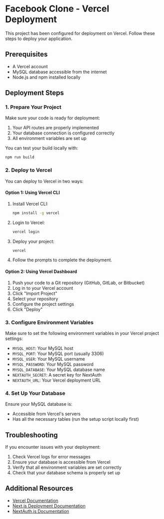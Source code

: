 # Facebook Clone - Vercel Deployment

This project has been configured for deployment on Vercel. Follow these steps to deploy your application.

## Prerequisites

- A Vercel account
- MySQL database accessible from the internet
- Node.js and npm installed locally

## Deployment Steps

### 1. Prepare Your Project

Make sure your code is ready for deployment:

1. Your API routes are properly implemented
2. Your database connection is configured correctly
3. All environment variables are set up

You can test your build locally with:

```bash
npm run build
```

### 2. Deploy to Vercel

You can deploy to Vercel in two ways:

#### Option 1: Using Vercel CLI

1. Install Vercel CLI:
   ```bash
   npm install -g vercel
   ```

2. Login to Vercel:
   ```bash
   vercel login
   ```

3. Deploy your project:
   ```bash
   vercel
   ```

4. Follow the prompts to complete the deployment.

#### Option 2: Using Vercel Dashboard

1. Push your code to a Git repository (GitHub, GitLab, or Bitbucket)
2. Log in to your Vercel account
3. Click "Import Project"
4. Select your repository
5. Configure the project settings
6. Click "Deploy"

### 3. Configure Environment Variables

Make sure to set the following environment variables in your Vercel project settings:

- `MYSQL_HOST`: Your MySQL host
- `MYSQL_PORT`: Your MySQL port (usually 3306)
- `MYSQL_USER`: Your MySQL username
- `MYSQL_PASSWORD`: Your MySQL password
- `MYSQL_DATABASE`: Your MySQL database name
- `NEXTAUTH_SECRET`: A secret key for NextAuth
- `NEXTAUTH_URL`: Your Vercel deployment URL

### 4. Set Up Your Database

Ensure your MySQL database is:
- Accessible from Vercel's servers
- Has all the necessary tables (run the setup script locally first)

## Troubleshooting

If you encounter issues with your deployment:

1. Check Vercel logs for error messages
2. Ensure your database is accessible from Vercel
3. Verify that all environment variables are set correctly
4. Check that your database schema is properly set up

## Additional Resources

- [Vercel Documentation](https://vercel.com/docs)
- [Next.js Deployment Documentation](https://nextjs.org/docs/deployment)
- [NextAuth.js Documentation](https://next-auth.js.org/)
